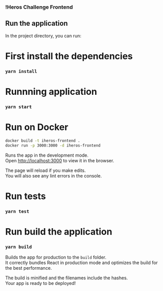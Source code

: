 ### !Heros Challenge Frontend

## Run the application

In the project directory, you can run:

# First install the dependencies
### `yarn install`

# Runnning application
### `yarn start`

# Run on Docker

```bash
docker build -t iheros-frontend . 
docker run -p 3000:3000 -d iheros-frontend
```

Runs the app in the development mode.<br />
Open [http://localhost:3000](http://localhost:3000) to view it in the browser.

The page will reload if you make edits.<br />
You will also see any lint errors in the console.

# Run tests
### `yarn test`

# Run build the application
### `yarn build`

Builds the app for production to the `build` folder.<br />
It correctly bundles React in production mode and optimizes the build for the best performance.

The build is minified and the filenames include the hashes.<br />
Your app is ready to be deployed!

